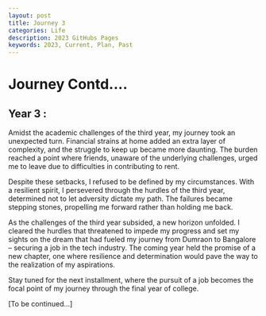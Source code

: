 ```yaml
---
layout: post
title: Journey 3
categories: Life
description: 2023 GitHubs Pages
keywords: 2023, Current, Plan, Past
---
```


# Journey Contd....

## Year 3 :

Amidst the academic challenges of the third year, my journey took an unexpected turn. Financial strains at home added an extra layer of complexity, and the struggle to keep up became more daunting. The burden reached a point where friends, unaware of the underlying challenges, urged me to leave due to difficulties in contributing to rent.

Despite these setbacks, I refused to be defined by my circumstances. With a resilient spirit, I persevered through the hurdles of the third year, determined not to let adversity dictate my path. The failures became stepping stones, propelling me forward rather than holding me back.

As the challenges of the third year subsided, a new horizon unfolded. I cleared the hurdles that threatened to impede my progress and set my sights on the dream that had fueled my journey from Dumraon to Bangalore – securing a job in the tech industry. The coming year held the promise of a new chapter, one where resilience and determination would pave the way to the realization of my aspirations.

Stay tuned for the next installment, where the pursuit of a job becomes the focal point of my journey through the final year of college.

[To be continued...]